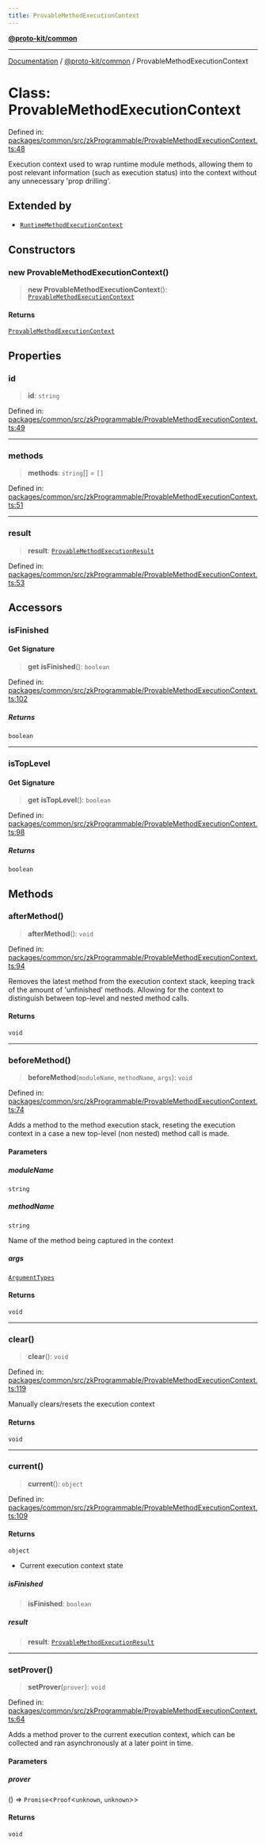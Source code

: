 ```yaml
---
title: ProvableMethodExecutionContext
---
```


[**@proto-kit/common**](../README.md)

***

[Documentation](../../../README.md) / [@proto-kit/common](../README.md) / ProvableMethodExecutionContext

# Class: ProvableMethodExecutionContext

Defined in: [packages/common/src/zkProgrammable/ProvableMethodExecutionContext.ts:48](https://github.com/proto-kit/framework/blob/28efa802e3737fc3b77339148b307ef7246f3ef1/packages/common/src/zkProgrammable/ProvableMethodExecutionContext.ts#L48)

Execution context used to wrap runtime module methods,
allowing them to post relevant information (such as execution status)
into the context without any unnecessary 'prop drilling'.

## Extended by

- [`RuntimeMethodExecutionContext`](../../protocol/classes/RuntimeMethodExecutionContext.md)

## Constructors

### new ProvableMethodExecutionContext()

> **new ProvableMethodExecutionContext**(): [`ProvableMethodExecutionContext`](ProvableMethodExecutionContext.md)

#### Returns

[`ProvableMethodExecutionContext`](ProvableMethodExecutionContext.md)

## Properties

### id

> **id**: `string`

Defined in: [packages/common/src/zkProgrammable/ProvableMethodExecutionContext.ts:49](https://github.com/proto-kit/framework/blob/28efa802e3737fc3b77339148b307ef7246f3ef1/packages/common/src/zkProgrammable/ProvableMethodExecutionContext.ts#L49)

***

### methods

> **methods**: `string`[] = `[]`

Defined in: [packages/common/src/zkProgrammable/ProvableMethodExecutionContext.ts:51](https://github.com/proto-kit/framework/blob/28efa802e3737fc3b77339148b307ef7246f3ef1/packages/common/src/zkProgrammable/ProvableMethodExecutionContext.ts#L51)

***

### result

> **result**: [`ProvableMethodExecutionResult`](ProvableMethodExecutionResult.md)

Defined in: [packages/common/src/zkProgrammable/ProvableMethodExecutionContext.ts:53](https://github.com/proto-kit/framework/blob/28efa802e3737fc3b77339148b307ef7246f3ef1/packages/common/src/zkProgrammable/ProvableMethodExecutionContext.ts#L53)

## Accessors

### isFinished

#### Get Signature

> **get** **isFinished**(): `boolean`

Defined in: [packages/common/src/zkProgrammable/ProvableMethodExecutionContext.ts:102](https://github.com/proto-kit/framework/blob/28efa802e3737fc3b77339148b307ef7246f3ef1/packages/common/src/zkProgrammable/ProvableMethodExecutionContext.ts#L102)

##### Returns

`boolean`

***

### isTopLevel

#### Get Signature

> **get** **isTopLevel**(): `boolean`

Defined in: [packages/common/src/zkProgrammable/ProvableMethodExecutionContext.ts:98](https://github.com/proto-kit/framework/blob/28efa802e3737fc3b77339148b307ef7246f3ef1/packages/common/src/zkProgrammable/ProvableMethodExecutionContext.ts#L98)

##### Returns

`boolean`

## Methods

### afterMethod()

> **afterMethod**(): `void`

Defined in: [packages/common/src/zkProgrammable/ProvableMethodExecutionContext.ts:94](https://github.com/proto-kit/framework/blob/28efa802e3737fc3b77339148b307ef7246f3ef1/packages/common/src/zkProgrammable/ProvableMethodExecutionContext.ts#L94)

Removes the latest method from the execution context stack,
keeping track of the amount of 'unfinished' methods. Allowing
for the context to distinguish between top-level and nested method calls.

#### Returns

`void`

***

### beforeMethod()

> **beforeMethod**(`moduleName`, `methodName`, `args`): `void`

Defined in: [packages/common/src/zkProgrammable/ProvableMethodExecutionContext.ts:74](https://github.com/proto-kit/framework/blob/28efa802e3737fc3b77339148b307ef7246f3ef1/packages/common/src/zkProgrammable/ProvableMethodExecutionContext.ts#L74)

Adds a method to the method execution stack, reseting the execution context
in a case a new top-level (non nested) method call is made.

#### Parameters

##### moduleName

`string`

##### methodName

`string`

Name of the method being captured in the context

##### args

[`ArgumentTypes`](../type-aliases/ArgumentTypes.md)

#### Returns

`void`

***

### clear()

> **clear**(): `void`

Defined in: [packages/common/src/zkProgrammable/ProvableMethodExecutionContext.ts:119](https://github.com/proto-kit/framework/blob/28efa802e3737fc3b77339148b307ef7246f3ef1/packages/common/src/zkProgrammable/ProvableMethodExecutionContext.ts#L119)

Manually clears/resets the execution context

#### Returns

`void`

***

### current()

> **current**(): `object`

Defined in: [packages/common/src/zkProgrammable/ProvableMethodExecutionContext.ts:109](https://github.com/proto-kit/framework/blob/28efa802e3737fc3b77339148b307ef7246f3ef1/packages/common/src/zkProgrammable/ProvableMethodExecutionContext.ts#L109)

#### Returns

`object`

- Current execution context state

##### isFinished

> **isFinished**: `boolean`

##### result

> **result**: [`ProvableMethodExecutionResult`](ProvableMethodExecutionResult.md)

***

### setProver()

> **setProver**(`prover`): `void`

Defined in: [packages/common/src/zkProgrammable/ProvableMethodExecutionContext.ts:64](https://github.com/proto-kit/framework/blob/28efa802e3737fc3b77339148b307ef7246f3ef1/packages/common/src/zkProgrammable/ProvableMethodExecutionContext.ts#L64)

Adds a method prover to the current execution context,
which can be collected and ran asynchronously at a later point in time.

#### Parameters

##### prover

() => `Promise`\<`Proof`\<`unknown`, `unknown`\>\>

#### Returns

`void`
